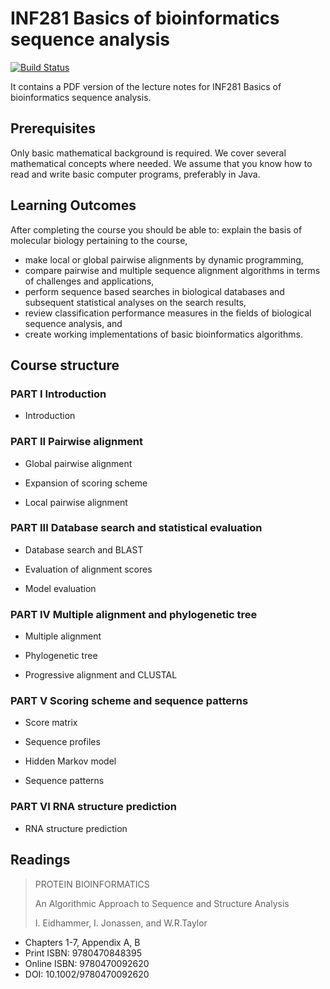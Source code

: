 # INF281 Basics of bioinformatics sequence analysis

[![Build Status](https://travis-ci.org/takayasaito/INF281-Lecture-Notes.svg?branch=master)](https://travis-ci.org/takayasaito/INF281-Lecture-Notes)

It contains a PDF version of the lecture notes for INF281 Basics of bioinformatics sequence analysis.

## Prerequisites

Only basic mathematical background is required. We cover several mathematical concepts where needed. We assume that you know how to read and write basic computer programs, preferably in Java.

## Learning Outcomes

After completing the course you should be able to:
explain the basis of molecular biology pertaining to the course,

* make local or global pairwise alignments by dynamic programming,
* compare pairwise and multiple sequence alignment algorithms in terms of challenges and applications,
* perform sequence based searches in biological databases and subsequent statistical analyses on the search results,
* review classification performance measures in the fields of biological sequence analysis, and
* create working implementations of basic bioinformatics algorithms.

## Course structure

### PART I Introduction

* Introduction

### PART II Pairwise alignment

* Global pairwise alignment

* Expansion of scoring scheme

* Local pairwise alignment

### PART III Database search and statistical evaluation

* Database search and BLAST

* Evaluation of alignment scores

* Model evaluation

### PART IV Multiple alignment and phylogenetic tree

* Multiple alignment

* Phylogenetic tree

* Progressive alignment and CLUSTAL

### PART V Scoring scheme and sequence patterns

* Score matrix

* Sequence profiles

* Hidden Markov model

* Sequence patterns

### PART VI RNA structure prediction

* RNA structure prediction

## Readings

> PROTEIN BIOINFORMATICS
>
> An Algorithmic Approach to Sequence and Structure Analysis
>
> I. Eidhammer, I. Jonassen, and W.R.Taylor

* Chapters 1-7, Appendix A, B
* Print ISBN: 9780470848395
* Online ISBN: 9780470092620
* DOI: 10.1002/9780470092620
